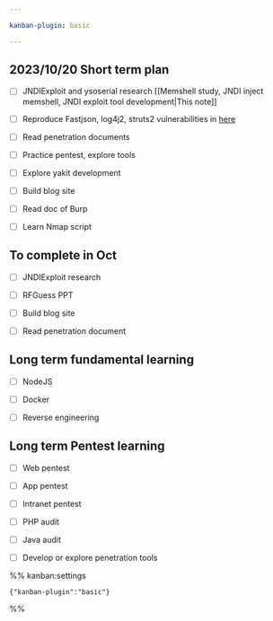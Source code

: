 ```yaml
---

kanban-plugin: basic

---
```


## 2023/10/20 Short term plan

- [ ] JNDIExploit and ysoserial research [[Memshell study, JNDI inject memshell, JNDI exploit tool development|This note]]
- [ ] Reproduce Fastjson, log4j2, struts2 vulnerabilities in [here](https://mp.weixin.qq.com/s/Y_6ahFAdl1kkuIS_8oTKyg)
- [ ] Read penetration documents
- [ ] Practice pentest, explore tools
- [ ] Explore yakit development
- [ ] Build blog site
- [ ] Read doc of Burp
- [ ] Learn Nmap script


## To complete in Oct

- [ ] JNDIExploit research
- [ ] RFGuess PPT
- [ ] Build blog site
- [ ] Read penetration document


## Long term fundamental learning

- [ ] NodeJS
- [ ] Docker
- [ ] Reverse engineering


## Long term Pentest learning

- [ ] Web pentest
- [ ] App pentest
- [ ] Intranet pentest
- [ ] PHP audit
- [ ] Java audit
- [ ] Develop or explore penetration tools




%% kanban:settings
```
{"kanban-plugin":"basic"}
```
%%